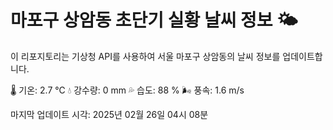 
# 마포구 상암동 초단기 실황 날씨 정보 🌤️

이 리포지토리는 기상청 API를 사용하여 서울 마포구 상암동의 날씨 정보를 업데이트합니다. 

🌡️ 기온: 2.7 ℃
💧 강수량: 0 mm
💦 습도: 88 %
🌬️ 풍속: 1.6 m/s

마지막 업데이트 시각: 2025년 02월 26일 04시 08분    
